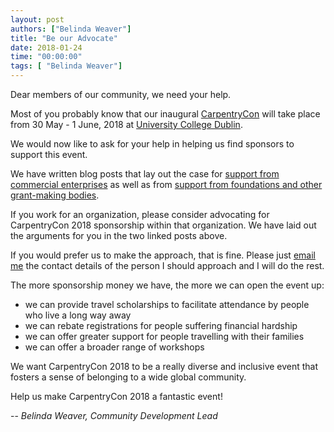 ```yaml
---
layout: post
authors: ["Belinda Weaver"]
title: "Be our Advocate"
date: 2018-01-24
time: "00:00:00"
tags: [ "Belinda Weaver"]
---
```


Dear members of our community, we need your help.

Most of you probably know that our inaugural [CarpentryCon](http://www.carpentrycon.org/)  will take place from 30 May - 1 June, 2018 at [University College Dublin](https://www.ucd.ie/).

We would now like to ask for your help in helping us find sponsors to support this event.

We have written blog posts that lay out the case for [support from commercial enterprises](https://software-carpentry.org/blog/2018/01/why-sponsor.html) as well as from [support from foundations and other grant-making bodies](https://software-carpentry.org/blog/2018/01/why_funders_sponsor.html).

If you work for an organization, please consider advocating for CarpentryCon 2018 sponsorship within that organization. We have laid out the arguments for you in the two linked posts above.

If you would prefer us to make the approach, that is fine. Please just [email me](mailto:bweaver@carpentries.org) the contact details of the person I should approach and I will do the rest.

The more sponsorship money we have, the more we can open the event up:

- we can provide travel scholarships to facilitate attendance by people who live a long way away
- we can rebate registrations for people suffering financial hardship
- we can offer greater support for people travelling with their families
- we can offer a broader range of workshops

We want CarpentryCon 2018 to be a really diverse and inclusive event that fosters a sense of belonging to a wide global community.

Help us make CarpentryCon 2018 a fantastic event!

-- *Belinda Weaver, Community Development Lead*
